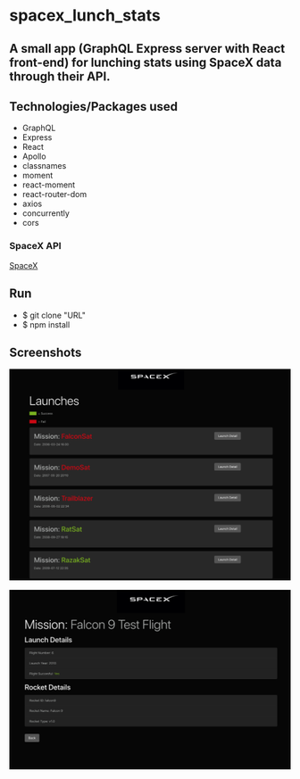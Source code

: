 # spacex_lunch_stats

## A small app (GraphQL Express server with React front-end) for lunching stats using SpaceX data through their API.

## Technologies/Packages used 
* GraphQL
* Express
* React 
* Apollo
* classnames
* moment
* react-moment
* react-router-dom
* axios
* concurrently
* cors 


### SpaceX API 
[SpaceX](https://github.com/r-spacex/SpaceX-API )


## Run 
* $ git clone "URL"
* $ npm install

## Screenshots

![screenshot](https://github.com/moathdlaimi/spacex_lunch_stats/blob/main/client/src/ScreenShot1.png)

![screenshot](https://github.com/moathdlaimi/spacex_lunch_stats/blob/main/client/src/ScreenShot2.png)
